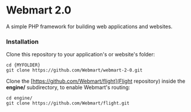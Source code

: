 # Webmart 2.0

A simple PHP framework for building web applications and websites.

### Installation

Clone this repository to your application's or website's folder:

```
cd {MYFOLDER}
git clone https://github.com/Webmart/webmart-2-0.git
```

Clone the [https://github.com/Webmart/flight](Flight repository) inside the **engine/** subdirectory, to enable Webmart's routing:

```
cd engine/
git clone https://github.com/Webmart/flight.git
```
